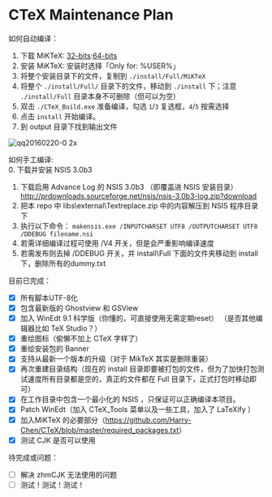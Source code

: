 CTeX Maintenance Plan  
====
如何自动编译：  

1. 下载 MiKTeX: [32-bits](http://mirrors.ctan.org/systems/win32/miktex/setup/basic-miktex-2.9.5872.exe):[64-bits](http://mirrors.ctan.org/systems/win32/miktex/setup/basic-miktex-2.9.5872-x64.exe)
2. 安装 MiKTeX: 安装时选择「Only for: %USER%」
3. 将整个安装目录下的文件，复制到 `./install/Full/MiKTeX`
4. 将整个 `./install/Full/` 目录下的文件，移动到 `./install` 下；注意 `./install/Full` 目录本身不可删除（但可以为空）
5. 双击 `./CTeX_Build.exe` 准备编译，勾选 `1`/`3` 复选框，`4`/`5` 按需选择
6. 点击 `install` 开始编译。
7. 到 output 目录下找到输出文件  

![qq20160220-0 2x](https://cloud.githubusercontent.com/assets/3348485/13194540/0ed7ca38-d7d0-11e5-8c3e-827134e34c3f.png) 

如何手工编译:  
0. 下载并安装 NSIS 3.0b3  
1. 下载启用 Advance Log 的 NSIS 3.0b3 （即覆盖进 NSIS 安装目录） http://prdownloads.sourceforge.net/nsis/nsis-3.0b3-log.zip?download   
2. 把本 repo 中 libs\external\Textreplace.zip 中的内容解压到 NSIS 程序目录下  
3. 执行以下命令： `makensis.exe /INPUTCHARSET UTF8 /OUTPUTCHARSET UTF8 /DDEBUG filename.nsi`  
4. 若需详细编译过程可使用 /V4 开关，但是会严重影响编译速度  
5. 若需发布则去掉 /DDEBUG 开关，并 install\Full 下面的文件夹移动到 install 下，删除所有的dummy.txt

目前已完成：  
- [x] 所有脚本UTF-8化  
- [x] 包含最新版的 Ghostview 和 GSView  
- [x] 加入 WinEdt 9.1 科学版（你懂的，可直接使用无需定期reset） （是否其他编辑器比如 TeX Studio？）  
- [x] 重绘图标（偷懒不加上 CTeX 字样了）
- [x] 重绘安装包的 Banner    
- [x] 支持从最新一个版本的升级（对于 MikTeX 其实是删除重装）
- [x] 再次重建目录结构（现在的 install 目录即要被打包的文件，但为了加快打包测试速度所有目录都是空的，真正的文件都在 Full 目录下，正式打包时移动即可）  
- [x] 在工作目录中包含一个最小化的 NSIS ，只保证可以正确编译本项目。
- [x] Patch WinEdt（加入 CTeX_Tools 菜单以及一些工具，加入了 LaTeXify ）
- [x] 加入MiKTeX 的必要部分（<https://github.com/Harry-Chen/CTeX/blob/master/required_packages.txt>） 
- [x] 测试 CJK 是否可以使用 

待完成或问题：  

- [ ] 解决 zhmCJK 无法使用的问题
- [ ] 测试！测试！测试！
